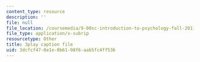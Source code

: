 ```yaml
---
content_type: resource
description: ''
file: null
file_location: /coursemedia/9-00sc-introduction-to-psychology-fall-2011/3dcfcf470e1e0b6198f6aab5fc4ff536_76O3rulk844.srt
file_type: application/x-subrip
resourcetype: Other
title: 3play caption file
uid: 3dcfcf47-0e1e-0b61-98f6-aab5fc4ff536
---
```


